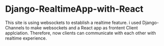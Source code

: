 # Django-RealtimeApp-with-React

This site is using websockets to establish a realtime feature. i used Django-Channels to make websockets and a React app as frontent Client applciation. Therefore, now clients can communicate with each other with realtime experience.

